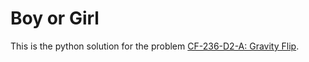 # Boy or Girl
This is the python solution for the problem [CF-236-D2-A: Gravity Flip](https://codeforces.com/contest/236/problem/A).
